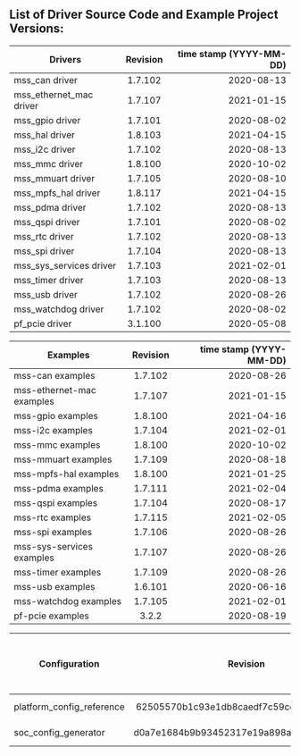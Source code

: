 ## List of Driver Source Code and Example Project Versions:



| Drivers | Revision | time stamp (YYYY-MM-DD) |
|----------|:-------------------:|------:|
| mss_can driver | 1.7.102 | 2020-08-13 | 
| mss_ethernet_mac driver | 1.7.107 | 2021-01-15 | 
| mss_gpio driver | 1.7.101 | 2020-08-02 | 
| mss_hal driver | 1.8.103 | 2021-04-15 | 
| mss_i2c driver | 1.7.102 | 2020-08-13 | 
| mss_mmc driver | 1.8.100 | 2020-10-02 | 
| mss_mmuart driver | 1.7.105 | 2020-08-10 | 
| mss_mpfs_hal driver | 1.8.117 | 2021-04-15 | 
| mss_pdma driver | 1.7.102 | 2020-08-13 | 
| mss_qspi driver | 1.7.101 | 2020-08-02 | 
| mss_rtc driver | 1.7.102 | 2020-08-13 | 
| mss_spi driver | 1.7.104 | 2020-08-13 | 
| mss_sys_services driver | 1.7.103 | 2021-02-01 | 
| mss_timer driver | 1.7.103 | 2020-08-13 | 
| mss_usb driver | 1.7.102 | 2020-08-26 | 
| mss_watchdog driver | 1.7.102 | 2020-08-02 | 
| pf_pcie driver | 3.1.100 | 2020-05-08 |

| Examples | Revision | time stamp (YYYY-MM-DD) |
|----------|:-------------:|------:|
| mss-can examples | 1.7.102 | 2020-08-26 | 
| mss-ethernet-mac examples | 1.7.107 | 2021-01-15 | 
| mss-gpio examples | 1.8.100 | 2021-04-16 | 
| mss-i2c examples | 1.7.104 | 2021-02-01 | 
| mss-mmc examples | 1.8.100 | 2020-10-02 | 
| mss-mmuart examples | 1.7.109 | 2020-08-18 | 
| mss-mpfs-hal examples | 1.8.100 | 2021-01-25 | 
| mss-pdma examples | 1.7.111 | 2021-02-04 | 
| mss-qspi examples | 1.7.104 | 2020-08-17 | 
| mss-rtc examples | 1.7.115 | 2021-02-05 | 
| mss-spi examples | 1.7.106 | 2020-08-26 | 
| mss-sys-services examples | 1.7.107 | 2020-08-26 | 
| mss-timer examples | 1.7.109 | 2020-08-26 | 
| mss-usb examples | 1.6.101 | 2020-06-16 | 
| mss-watchdog examples | 1.7.105 | 2021-02-01 | 
| pf-pcie examples | 3.2.2 | 2020-08-19 | 

| Configuration | Revision | Time Stamp (YYYY-MM-DD) |
|----------|:-------------:|------:|
| platform_config_reference | 62505570b1c93e1db8caedf7c59ceded3204110b | 2021-04-15 | 
| soc_config_generator | d0a7e1684b9b93452317e19a898a0e173847b23c | 2021-04-16 | 

